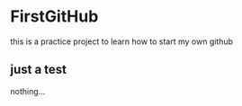 # FirstGitHub
this is a practice project to learn how to start my own github
## just a test 
nothing...
